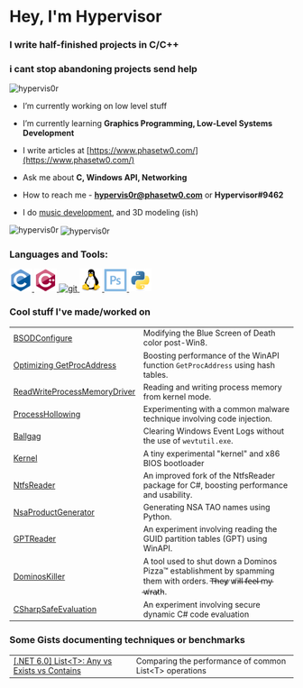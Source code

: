 <h1>Hey, I'm Hypervisor</h1>
<h3>I write half-finished projects in C/C++</h3>

<h3>i cant stop abandoning projects send help</h3>

<p align="left"> <img src="https://komarev.com/ghpvc/?username=hypervis0r&label=Profile%20views&color=ff4d00&style=flat" alt="hypervis0r" /> </p>

- I’m currently working on low level stuff

- I’m currently learning **Graphics Programming, Low-Level Systems Development**

- I write articles at [https://www.phasetw0.com/](https://www.phasetw0.com/)

- Ask me about **C, Windows API, Networking**

- How to reach me - **hypervis0r@phasetw0.com** or **Hypervisor#9462**

- I do [music development](https://soundcloud.com/hypervisorofficial), and 3D modeling (ish)

<p><img align="left" src="https://github-readme-stats.vercel.app/api/top-langs?username=hypervis0r&show_icons=true&theme=dark&locale=en&layout=compact" alt="hypervis0r" /></p>


<p>&nbsp;<img align="center" src="https://github-readme-stats.vercel.app/api?username=hypervis0r&show_icons=true&theme=dark&locale=en&count_private=true" alt="hypervis0r" /></p>

<h3 align="left">Languages and Tools:</h3>
<p align="left"> <a href="https://www.cprogramming.com/" target="_blank"> <img src="https://raw.githubusercontent.com/devicons/devicon/master/icons/c/c-original.svg" alt="c" width="40" height="40"/> </a> <a href="https://www.w3schools.com/cpp/" target="_blank"> <img src="https://raw.githubusercontent.com/devicons/devicon/master/icons/cplusplus/cplusplus-original.svg" alt="cplusplus" width="40" height="40"/> </a> <a href="https://git-scm.com/" target="_blank"> <img src="https://www.vectorlogo.zone/logos/git-scm/git-scm-icon.svg" alt="git" width="40" height="40"/> </a> <a href="https://www.linux.org/" target="_blank"> <img src="https://raw.githubusercontent.com/devicons/devicon/master/icons/linux/linux-original.svg" alt="linux" width="40" height="40"/> </a> <a href="https://www.photoshop.com/en" target="_blank"> <img src="https://raw.githubusercontent.com/devicons/devicon/master/icons/photoshop/photoshop-line.svg" alt="photoshop" width="40" height="40"/> </a> <a href="https://www.python.org" target="_blank"> <img src="https://raw.githubusercontent.com/devicons/devicon/master/icons/python/python-original.svg" alt="python" width="40" height="40"/> </a> </p>

<h3>Cool stuff I've made/worked on</h3>
<table>
<tr><td><a href="https://github.com/ph4s3tw0/BSODConfigure">BSODConfigure</a></td><td>Modifying the Blue Screen of Death color post-Win8.</td></tr>
<tr><td><a href="https://phasetw0.com/windows-internals/optimizing_function_resolving/">Optimizing GetProcAddress</a></td><td>Boosting performance of the WinAPI function <code>GetProcAddress</code> using hash tables.</td></tr>
<tr><td><a href="https://github.com/hypervis0r/ReadWriteProcessMemoryDriver">ReadWriteProcessMemoryDriver</a></td><td>Reading and writing process memory from kernel mode.</td></tr>
<tr><td><a href="https://github.com/hypervis0r/ProcessHollowing">ProcessHollowing</a></td><td>Experimenting with a common malware technique involving code injection.</td></tr>
<tr><td><a href="https://github.com/hypervis0r/Ballgag">Ballgag</a></td><td>Clearing Windows Event Logs without the use of <code>wevtutil.exe</code>.</td></tr>
<tr><td><a href="https://github.com/hypervis0r/kernel">Kernel</a></td><td>A tiny experimental "kernel" and x86 BIOS bootloader</td></tr>
<tr><td><a href="https://github.com/hypervis0r/NtfsReader">NtfsReader</a></td><td>An improved fork of the NtfsReader package for C#, boosting performance and usability.</td></tr>
<tr><td><a href="https://github.com/hypervis0r/nsaproductgenerator">NsaProductGenerator</a></td><td>Generating NSA TAO names using Python.</td></tr>
<tr><td><a href="https://github.com/hypervis0r/GPTReader">GPTReader</a></td><td>An experiment involving reading the GUID partition tables (GPT) using WinAPI.</td></tr>
<tr><td><a href="https://github.com/hypervis0r/DominosKiller">DominosKiller</a></td><td>A tool used to shut down a Dominos Pizza™ establishment by spamming them with orders. T̶h̶e̴y̷ ̷w̸i̴l̸l̴ ̴f̶e̶e̵l̴ ̵m̴y̴ ̴w̸r̶a̵t̷h̵.</td></tr>
<tr><td><a href="https://github.com/hypervis0r/CSharpSafeEvaluation">CSharpSafeEvaluation</a></td><td>An experiment involving secure dynamic C# code evaluation</td></tr>
</table>
  
<h3>Some Gists documenting techniques or benchmarks</h3>
<table>
<tr><td><a href="https://gist.github.com/hypervis0r/2062848c44edb85871e13427cab64ad2">[.NET 6.0] List&lt;T&gt;: Any vs Exists vs Contains</a></td><td>Comparing the performance of common List&lt;T&gt; operations</td></tr>
</table>
